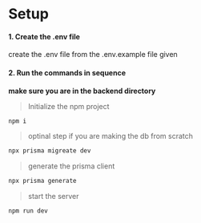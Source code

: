 # Setup
#### 1. Create the .env file
  create the .env file from the .env.example file given

#### 2. Run the commands in sequence
**make sure you are in the backend directory**
> Initialize the npm project
```bash
npm i
```

> optinal step if you are making the db from scratch
```bash
npx prisma migreate dev 
```

> generate the prisma client
```bash
npx prisma generate
```

> start the server
```bash
npm run dev
```